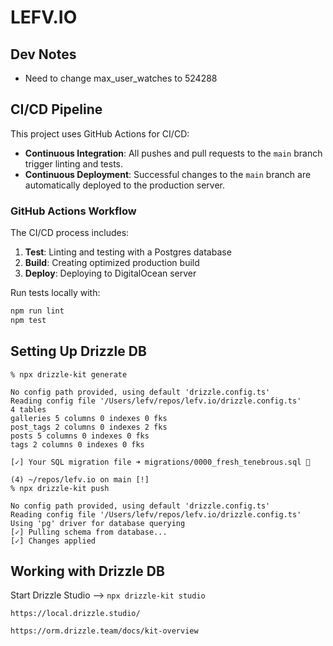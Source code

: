 # LEFV.IO

## Dev Notes

- Need to change max_user_watches to 524288

## CI/CD Pipeline

This project uses GitHub Actions for CI/CD:

- **Continuous Integration**: All pushes and pull requests to the `main` branch trigger linting and tests.
- **Continuous Deployment**: Successful changes to the `main` branch are automatically deployed to the production server.

### GitHub Actions Workflow

The CI/CD process includes:

1. **Test**: Linting and testing with a Postgres database
2. **Build**: Creating optimized production build
3. **Deploy**: Deploying to DigitalOcean server

Run tests locally with:
```bash
npm run lint
npm test
```

## Setting Up Drizzle DB

```
% npx drizzle-kit generate

No config path provided, using default 'drizzle.config.ts'
Reading config file '/Users/lefv/repos/lefv.io/drizzle.config.ts'
4 tables
galleries 5 columns 0 indexes 0 fks
post_tags 2 columns 0 indexes 2 fks
posts 5 columns 0 indexes 0 fks
tags 2 columns 0 indexes 0 fks

[✓] Your SQL migration file ➜ migrations/0000_fresh_tenebrous.sql 🚀

(4) ~/repos/lefv.io on main [!]
% npx drizzle-kit push

No config path provided, using default 'drizzle.config.ts'
Reading config file '/Users/lefv/repos/lefv.io/drizzle.config.ts'
Using 'pg' driver for database querying
[✓] Pulling schema from database...
[✓] Changes applied

```

## Working with Drizzle DB

Start Drizzle Studio --> `npx drizzle-kit studio`

`https://local.drizzle.studio/`

`https://orm.drizzle.team/docs/kit-overview`
